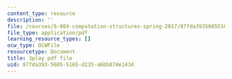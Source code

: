 ```yaml
---
content_type: resource
description: ''
file: /courses/6-004-computation-structures-spring-2017/87fda39356055165d235a6bb874e143d_nlKV2hX1AZs.pdf
file_type: application/pdf
learning_resource_types: []
ocw_type: OCWFile
resourcetype: Document
title: 3play pdf file
uid: 87fda393-5605-5165-d235-a6bb874e143d
---
```

